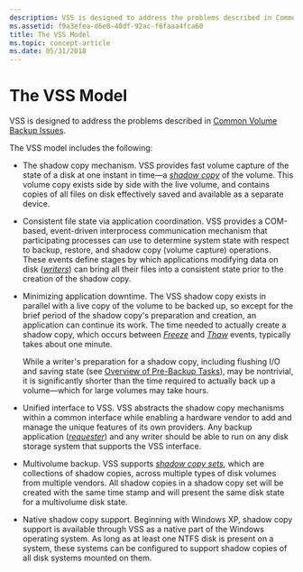 ```yaml
---
description: VSS is designed to address the problems described in Common Volume Backup Issues.
ms.assetid: f9a3efea-d6e8-40df-92ac-f6faaa4fca60
title: The VSS Model
ms.topic: concept-article
ms.date: 05/31/2018
---
```


# The VSS Model

VSS is designed to address the problems described in [Common Volume Backup Issues](common-volume-backup-issues.md).

The VSS model includes the following:

-   The shadow copy mechanism. VSS provides fast volume capture of the state of a disk at one instant in time—a [*shadow copy*](vssgloss-s.md) of the volume. This volume copy exists side by side with the live volume, and contains copies of all files on disk effectively saved and available as a separate device.
-   Consistent file state via application coordination. VSS provides a COM-based, event-driven interprocess communication mechanism that participating processes can use to determine system state with respect to backup, restore, and shadow copy (volume capture) operations. These events define stages by which applications modifying data on disk ([*writers*](vssgloss-w.md)) can bring all their files into a consistent state prior to the creation of the shadow copy.
-   Minimizing application downtime. The VSS shadow copy exists in parallel with a live copy of the volume to be backed up, so except for the brief period of the shadow copy's preparation and creation, an application can continue its work. The time needed to actually create a shadow copy, which occurs between [*Freeze*](vssgloss-f.md) and [*Thaw*](vssgloss-t.md) events, typically takes about one minute.

    While a writer's preparation for a shadow copy, including flushing I/O and saving state (see [Overview of Pre-Backup Tasks](overview-of-pre-backup-tasks.md)), may be nontrivial, it is significantly shorter than the time required to actually back up a volume—which for large volumes may take hours.

-   Unified interface to VSS. VSS abstracts the shadow copy mechanisms within a common interface while enabling a hardware vendor to add and manage the unique features of its own providers. Any backup application ([*requester*](vssgloss-r.md)) and any writer should be able to run on any disk storage system that supports the VSS interface.
-   Multivolume backup. VSS supports [*shadow copy sets*](vssgloss-s.md), which are collections of shadow copies, across multiple types of disk volumes from multiple vendors. All shadow copies in a shadow copy set will be created with the same time stamp and will present the same disk state for a multivolume disk state.
-   Native shadow copy support. Beginning with Windows XP, shadow copy support is available through VSS as a native part of the Windows operating system. As long as at least one NTFS disk is present on a system, these systems can be configured to support shadow copies of all disk systems mounted on them.

 

 



